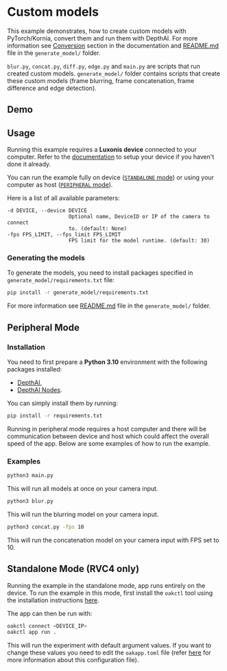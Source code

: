 # Custom models

This example demonstrates, how to create custom models with PyTorch/Kornia, convert them and run them with DepthAI. For more information see [Conversion](https://rvc4.docs.luxonis.com/software/ai-inference/conversion/) section in the documentation and [README.md](generate_model/README.md) file in the `generate_model/` folder.

`blur.py`, `concat.py`, `diff.py`, `edge.py` and `main.py` are scripts that run created custom models. `generate_model/` folder contains scripts that create these custom models (frame blurring, frame concatenation, frame difference and edge detection).

## Demo

## Usage

Running this example requires a **Luxonis device** connected to your computer. Refer to the [documentation](https://docs.luxonis.com/software-v3/) to setup your device if you haven't done it already.

You can run the example fully on device ([`STANDALONE` mode](#standalone-mode-rvc4-only)) or using your computer as host ([`PERIPHERAL` mode](#peripheral-mode)).

Here is a list of all available parameters:

```
-d DEVICE, --device DEVICE
                    Optional name, DeviceID or IP of the camera to connect
                    to. (default: None)
-fps FPS_LIMIT, --fps_limit FPS_LIMIT
                    FPS limit for the model runtime. (default: 30)
```

### Generating the models

To generate the models, you need to install packages specified in `generate_model/requirements.txt` file:

```bash
pip install -r generate_model/requirements.txt
```

For more information see [README.md](generate_model/README.md) file in the `generate_model/` folder.

## Peripheral Mode

### Installation

You need to first prepare a **Python 3.10** environment with the following packages installed:

- [DepthAI](https://pypi.org/project/depthai/),
- [DepthAI Nodes](https://pypi.org/project/depthai-nodes/).

You can simply install them by running:

```bash
pip install -r requirements.txt
```

Running in peripheral mode requires a host computer and there will be communication between device and host which could affect the overall speed of the app. Below are some examples of how to run the example.

### Examples

```bash
python3 main.py
```

This will run all models at once on your camera input.

```bash
python3 blur.py
```

This will run the blurring model on your camera input.

```bash
python3 concat.py -fps 10
```

This will run the concatenation model on your camera input with FPS set to 10.

## Standalone Mode (RVC4 only)

Running the example in the standalone mode, app runs entirely on the device.
To run the example in this mode, first install the `oakctl` tool using the installation instructions [here](https://docs.luxonis.com/software-v3/oak-apps/oakctl).

The app can then be run with:

```bash
oakctl connect <DEVICE_IP>
oakctl app run .
```

This will run the experiment with default argument values. If you want to change these values you need to edit the `oakapp.toml` file (refer [here](https://docs.luxonis.com/software-v3/oak-apps/configuration/) for more information about this configuration file).
